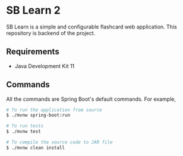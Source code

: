 # SB Learn 2

SB Learn is a simple and configurable flashcard web application. This repository is backend of the project.

## Requirements

- Java Development Kit 11

## Commands

All the commands are Spring Boot's default commands. For example,

```bash
# To run the application from source
$ ./mvnw spring-boot:run

# To run tests
$ ./mvnw test

# To compile the source code to JAR file
$ ./mvnw clean install
```
